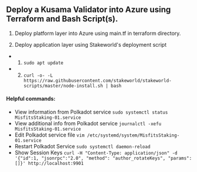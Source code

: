 ## Deploy a Kusama Validator into Azure using Terraform and Bash Script(s).

1. Deploy platform layer into Azure using main.tf in terraform directory.

2. Deploy application layer using Stakeworld's deployment script 

- 1. ``sudo apt update``
- 2. ``curl -o- -L https://raw.githubusercontent.com/stakeworld/stakeworld-scripts/master/node-install.sh | bash`` 
    
#### Helpful commands:

- View information from Polkadot service 
``sudo systemctl status MisfitsStaking-01.service``
- View additional info from Polkadot service
``journalctl -xefu MisfitsStaking-01.service``
- Edit Polkadot service file
``vim /etc/systemd/system/MisfitsStaking-01.service``
- Restart Polkadot Service
``sudo systemctl daemon-reload``
- Show Session Keys
``curl -H "Content-Type: application/json" -d '{"id":1, "jsonrpc":"2.0", "method": "author_rotateKeys", "params":[]}' http://localhost:9901``